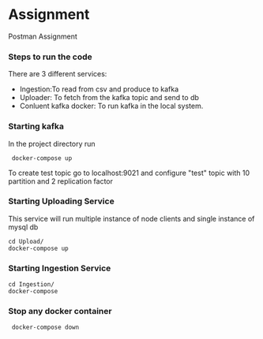 # Assignment
Postman Assignment

### Steps to run the code
 There are 3 different services:
  * Ingestion:To read from csv and produce to kafka
  * Uploader: To fetch from the kafka topic and send to db
  * Conluent kafka docker: To run kafka in the local system.

 ### Starting kafka
 In the project directory run
     
     docker-compose up 
     
  To create test topic go to localhost:9021 and configure "test" topic with 10 partition and 2 replication factor
  
 ### Starting Uploading Service
  This service will run multiple instance of node clients and single instance of mysql db
  ``` 
  cd Upload/
  docker-compose up
  ```
  
  ### Starting Ingestion Service
   ``` 
   cd Ingestion/
   docker-compose
   ```
   
   ### Stop any docker container
   ```
    docker-compose down
    
   ```

